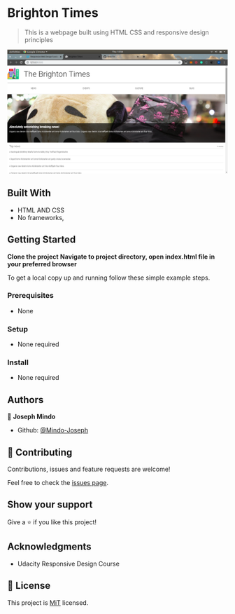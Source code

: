 # Brighton Times

> This is a webpage built using HTML CSS and responsive design principles

![screenshot](./images/view.png)

## Built With

- HTML AND CSS
- No frameworks,


## Getting Started

**Clone the project**
**Navigate to project directory, open index.html file in your preferred browser**


To get a local copy up and running follow these simple example steps.

### Prerequisites
- None

### Setup
- None required

### Install
- None required

## Authors

👤 **Joseph Mindo**

- Github: [@Mindo-Joseph](https://github.com/Mindo-Joseph)


## 🤝 Contributing

Contributions, issues and feature requests are welcome!

Feel free to check the [issues page](issues/).

## Show your support

Give a ⭐️ if you like this project!

## Acknowledgments

- Udacity Responsive Design Course

## 📝 License

This project is [MiT](lic.url) licensed.